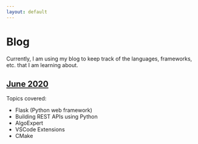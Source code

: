```yaml
---
layout: default
---
```


# Blog

Currently, I am using my blog to keep track of the languages, frameworks, etc. that I am learning about.

## [June 2020](/blog/June2020)

Topics covered:

* Flask (Python web framework)
* Building REST APIs using Python
* AlgoExpert
* VSCode Extensions
* CMake
